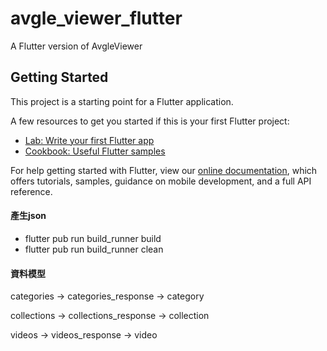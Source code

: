 # avgle_viewer_flutter

A Flutter version of AvgleViewer

## Getting Started

This project is a starting point for a Flutter application.

A few resources to get you started if this is your first Flutter project:

- [Lab: Write your first Flutter app](https://flutter.dev/docs/get-started/codelab)
- [Cookbook: Useful Flutter samples](https://flutter.dev/docs/cookbook)

For help getting started with Flutter, view our
[online documentation](https://flutter.dev/docs), which offers tutorials,
samples, guidance on mobile development, and a full API reference.


#### 產生json
- flutter pub run build_runner build
- flutter pub run build_runner clean

#### 資料模型
categories -> categories_response -> category

collections -> collections_response -> collection

videos -> videos_response -> video